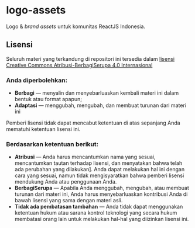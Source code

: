 # logo-assets

Logo & *brand assets* untuk komunitas ReactJS Indonesia.

## Lisensi

Seluruh materi yang terkandung di repositori ini tersedia dalam [lisensi Creative Commons Atribusi-BerbagiSerupa 4.0 Internasional](https://creativecommons.org/licenses/by-sa/4.0/deed.id)

### Anda diperbolehkan:

- **Berbagi** — menyalin dan menyebarluaskan kembali materi ini dalam bentuk atau format apapun;
- **Adaptasi** — menggubah, mengubah, dan membuat turunan dari materi ini

Pemberi lisensi tidak dapat mencabut ketentuan di atas sepanjang Anda mematuhi ketentuan lisensi ini.

### Berdasarkan ketentuan berikut:

- **Atribusi** — Anda harus mencantumkan nama yang sesuai, mencantumkan tautan terhadap lisensi, dan menyatakan bahwa telah ada perubahan yang dilakukan]. Anda dapat melakukan hal ini dengan cara yang sesuai, namun tidak mengisyaratkan bahwa pemberi lisensi mendukung Anda atau penggunaan Anda.
- **BerbagiSerupa** — Apabila Anda menggubah, mengubah, atau membuat turunan dari materi ini, Anda harus menyebarluaskan kontribusi Anda di bawah lisensi yang sama dengan materi asli.
- **Tidak ada pembatasan tambahan** — Anda tidak dapat menggunakan ketentuan hukum atau sarana kontrol teknologi yang secara hukum membatasi orang lain untuk melakukan hal-hal yang diizinkan lisensi ini.